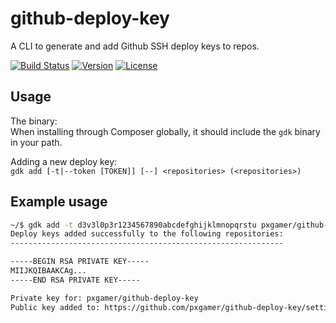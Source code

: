 # github-deploy-key

A CLI to generate and add Github SSH deploy keys to repos.

[![Build Status](https://travis-ci.org/pxgamer/github-deploy-key.svg?branch=master)](https://travis-ci.org/pxgamer/github-deploy-key)
[![Version](https://img.shields.io/packagist/v/pxgamer/github-deploy-key.svg)](https://packagist.org/p/pxgamer/github-deploy-key)
[![License](https://img.shields.io/packagist/l/pxgamer/github-deploy-key.svg)](https://opensource.org/licenses/mit-license)

## Usage

The binary:  
When installing through Composer globally, it should include the `gdk` binary in your path.

Adding a new deploy key:  
`gdk add [-t|--token [TOKEN]] [--] <repositories> (<repositories>)`

## Example usage

```bash
~/$ gdk add -t d3v3l0p3r1234567890abcdefghijklmnopqrstu pxgamer/github-deploy-key
Deploy keys added successfully to the following repositories:
-------------------------------------------------------------

-----BEGIN RSA PRIVATE KEY-----
MIIJKQIBAAKCAg...
-----END RSA PRIVATE KEY-----

Private key for: pxgamer/github-deploy-key
Public key added to: https://github.com/pxgamer/github-deploy-key/settings/keys
```